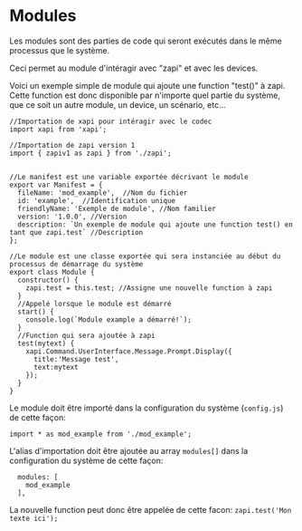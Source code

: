 # Modules
Les modules sont des parties de code qui seront exécutés dans le même processus que le système.

Ceci permet au module d'intéragir avec "zapi" et avec les devices.

Voici un exemple simple de module qui ajoute une function "test()" à zapi. Cette function est donc disponible par n'importe quel partie du système, que ce soit un autre module, un device, un scénario, etc...

```JS
//Importation de xapi pour intéragir avec le codec
import xapi from 'xapi';

//Importation de zapi version 1
import { zapiv1 as zapi } from './zapi';


//Le manifest est une variable exportée décrivant le module
export var Manifest = {
  fileName: 'mod_example',  //Nom du fichier
  id: 'example',  //Identification unique
  friendlyName: 'Exemple de module', //Nom familier
  version: '1.0.0', //Version
  description: `Un exemple de module qui ajoute une function test() en tant que zapi.test` //Description
};

//Le module est une classe exportée qui sera instanciée au début du processus de démarrage du système
export class Module {
  constructor() {
    zapi.test = this.test; //Assigne une nouvelle function à zapi
  }
  //Appelé lorsque le module est démarré
  start() {
    console.log(`Module example a démarré!`);
  }
  //Function qui sera ajoutée à zapi
  test(mytext) {
    xapi.Command.UserInterface.Message.Prompt.Display({
      title:'Message test',
      text:mytext
    });
  }
}
```

Le module doit être importé dans la configuration du système (`config.js`) de cette façon:
```JS
import * as mod_example from './mod_example';
```
L'alias d'importation doit être ajoutée au array `modules[]` dans la configuration du système de cette façon:
```JS
  modules: [
    mod_example
  ],
```

La nouvelle function peut donc être appelée de cette facon: `zapi.test('Mon texte ici');`
